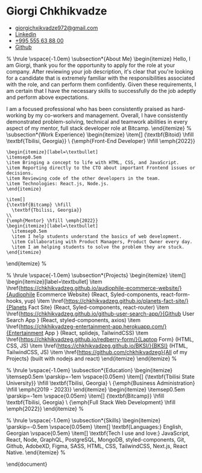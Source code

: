 # Giorgi Chkhikvadze

- [giorgichxikvadze972@gmail.com](giorgichxikvadze972@gmail.commailto:giorgichxikvadze972@gmail.com)
- [Linkedin](https://www.linkedin.com/in/giorgi-chkhikvadze-3b4316241/)
- [+995 555 63 88 00](tel:+995555638800)
- [Github](https://github.com/chkhikvadzeg)

% <skills>
\hrule
\vspace{-1.0em}
\subsection*{About Me}
\begin{itemize}
Hello, I am Giorgi, thank you for the opportunity to apply for the role at your company. After reviewing your job description, it's clear that you're looking for a candidate that is extremely familiar with the responsibilities associated with the role, and can perform them confidently. Given these requirements, I am certain that I have the necessary skills to successfully do the job adeptly and perform above expectations.

I am a focused professional  who has been consistently praised as hard-working by my co-workers and management. Overall, I have consistently demonstrated problem-solving, technical and teamwork abilities in every aspect of my mentor, full stack developer role at Bitcamp.
\end{itemize}
% </skills>
\subsection*{Work Experience}
  \begin{itemize}
    \item[]
    {\textbf{Bitoid} \hfill
      \textbf{Tbilisi, Georgia}}
    \\
    {\emph{Front-End Developer} \hfill \emph{2022}}

    \begin{itemize}[label=\textbullet]
    \itemsep0.5em
    \item Bringing a concept to life with HTML, CSS, and JavaScript.
    \item Reporting directly to the CTO about important Frontend issues or decisions.
    \item Reviewing code of the other developers in the team.
    \item Technologies: React.js, Node.js.
    \end{itemize}
  
    \item[]
    {\textbf{Bitcamp} \hfill
      \textbf{Tbilisi, Georgia}}
    \\
    {\emph{Mentor} \hfill \emph{2022}}
    \begin{itemize}[label=\textbullet]
      \itemsep0.5em
      \item I help students understand the basics of web development.
      \item Collaborating with Product Managers, Product Owner every day.
      \item I am helping students to solve the problem they are stuck.
    \end{itemize}
\end{itemize}
% </work-experience>

% <work-experience>
\hrule
\vspace{-1.0em}
\subsection*{Projects}
  \begin{itemize}
    \item[]
    \begin{itemize}[label=\textbullet]
     \item \href{https://chkhikvadzeg.github.io/audiophile-ecommerce-website/}{Audiophile Ecommerce Website} (React, Syled-components, react-form-hooks, yup)
     \item \href{https://chkhikvadzeg.github.io/planets-fact-site/}{Planets Fact Site} (React, Syled-components, react-router)
      \item \href{https://chkhikvadzeg.github.io/github-user-search-app/}{Github User Search App } (React, styled-components, axios)
        \item \href{https://chkhikvadzeg-entertainment-app.herokuapp.com/}{Entertainment App } (React, splidejs, TailwindCSS)
        \item \href{https://chkhikvadzeg.github.io/redberry-form/}{Laptop Form} (HTML, CSS, JS)
        \item \href{https://chkhikvadzeg.github.io/BKSI/}{BKSI} (HTML, TailwindCSS, JS)
        \item \href{https://github.com/chkhikvadzeg}{All of my Projects} (built with nodejs and react)
    \end{itemize}
\end{itemize}
% </work-experience>

% <education>
\hrule
\vspace{-1.0em}
\subsection*{Education}
  \begin{itemize}
    \itemsep0.5em
    \parskip=-1em
      \vspace{0.05em}
    \item[]
    {\textbf{Tbilisi State University}}
     \hfill
     \textbf{Tbilisi, Georgia}
    \\
    {\emph{Business Administration}
     \hfill
     \emph{2019 - 2023}}
  \end{itemize}
 \begin{itemize}
    \itemsep0.5em
    \parskip=-1em
      \vspace{0.05em}
    \item[]
    {\textbf{Bitcamp}}
     \hfill
     \textbf{Tbilisi, Georgia}
    \\
    {\emph{Full Stack Web Development}
     \hfill
     \emph{2022}}
  \end{itemize}
% </education>

% <skills>
\hrule
\vspace{-1.0em}
\subsection*{Skills}
\begin{itemize}
  \parskip=-0.5em
  \vspace{0.05em}
  \item[] \textbf{Languages:} English, Georgian
  \vspace{0.5em}
  \item[] \textbf{Tech I use and love:} JavaScript, React, Node, GraphQL, PostgreSQL, MongoDB, styled-components, Git, Github, AdobeXD, Figma, SASS, HTML, CSS, TailwindCSS, Next.js, React Native.
\end{itemize}
% </skills>

\end{document}
